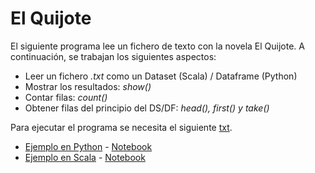 # El Quijote

El siguiente programa lee un fichero de texto con la novela El Quijote. A continuación, se trabajan los siguientes aspectos:

- Leer un fichero *.txt* como un Dataset (Scala) / Dataframe (Python)
- Mostrar los resultados: *show()*
- Contar filas: *count()*
- Obtener filas del principio del DS/DF: *head(), first() y take()*

Para ejecutar el programa se necesita el siguiente [txt]().

- [Ejemplo en Python](python) - [Notebook](./el-quijote_notebook_py.ipynb)
- [Ejemplo en Scala](scala) - [Notebook](./el-quijote_notebook_scala.ipynb)